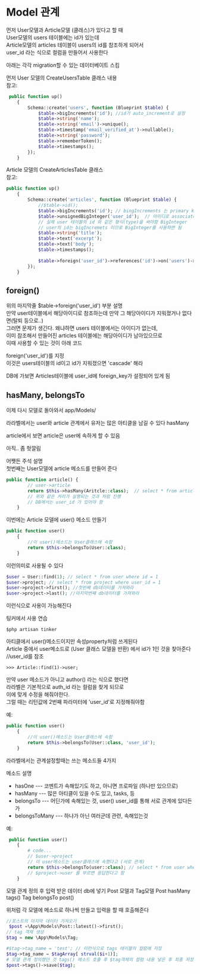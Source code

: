 # Model 관계
먼저 User모델과 Article모델 (클래스)가 있다고 할 때  
User모델의 users 테이블에는 id가 있는데   
Article모델의 articles 테이블이 users의 id를 참조하게 되어서  
user_id 라는 식으로 컬럼을 만들어서 사용한다  

아래는 각각 migration할 수 있는 데이터베이트 스킴  

먼저 User 모델의 CreateUsersTable 클래스 내용  
참고:

```php
 public function up()
    {
        Schema::create('users', function (Blueprint $table) {
            $table->bigIncrements('id'); //id가 auto_increment로 설정
            $table->string('name');
            $table->string('email')->unique();
            $table->timestamp('email_verified_at')->nullable();
            $table->string('password');
            $table->rememberToken();
            $table->timestamps();
        });
    }
```

Article 모델의 CreateArticlesTable 클래스   
참고:
```php
public function up()
    {
        Schema::create('articles', function (Blueprint $table) {
            //$table->id();
            $table->bigIncrements('id'); // bingIncrements 는 primary key가 됨
            $table->unsignedBigInteger('user_id');  // 아이디로 associate 할 수 있음
            // 실제 user 테이블의 id 와 같은 형식(type)을 써야함 BigInteger
            // user의 id는 bigIncremets 이므로 BigInteger를 사용하면 됨
            $table->string('title');
            $table->text('excerpt');
            $table->text('body');
            $table->timestamps();
           
            $table->foreign('user_id')->references('id')->on('users')->onDelete('cascade');
        });
    }
```

## foreign()
위의 마지막줄 $table->foreign('user_id') 부분 설명  
만약 user테이블에서 해당아이디로 참조하는데 만약 그 해당아이디가 지워졌거나 없다면(탈퇴 등으로..)  
그러면 문제가 생긴다. 왜냐하면 users 테이블에서는 아이디가 없는데,   
이미 참조해서 만들어진 articles 테이블에는 해당아이디가 남아있으므로  
이때 사용할 수 있는 것이 아래 코드   

foreign('user_id')를 지정  
이것은 users테이블의 id이고 id가 지워졌으면 'cascade' 해라   

DB에 가보면 Articles테이블에 user_id에 foreign_key가 설정되어 있게 됨  


## hasMany, belongsTo

이제 다시 모델로 돌아와서 
app/Models/

라라벨에서는 
user와 article 관계에서 
유저는 많은 아티클을 남길 수 있다 hasMany

article에서 보면 article은 user에 속하게 할 수 있음

아직.. 좀 헛깔림

어쨋든 주석 설명  
첫번째는 User모델에 article 메소드를 만들어 준다
```php
public function article() {
        // user->article
        return $this->hasMany(Aritcle::class);  // select * from articles where user_id = 1 라는 의미가 된다
        // 위와 같은 커리가 실행되는 것과 처럼 진행
        // DB에서는 user_id 가 있어야 함
    }
```

이번에는 Article 모델에 user() 메소드 만들기
```php
public function user()
    {
        //이 user()메소드는 User클래스에 속함
        return $this->belongsTo(User::class);
    }
```
이런의미로 사용될 수 있다
```php
$user = User::find(1); // select * from user where id = 1
$user->project; // select * from project where user_id = 1
$user->project->first(); //첫번째 db데이터를 가져와라
$user->project->last(); //마지막번째 db데이터를 가져와라
```
이런식으로 사용이 가능해진다


팅커에서 사용 연습
```
$php artisan tinker
```


아티클에서 user()메소드이지만 속성property처럼 쓰게된다  
Article 중에서 user메소드로 (User 클래스 모델을 반환) 에서 id가 1인 것을 찾아준다 //user_id를 참조
```
>>> Article::find(1)->user;  
```
만약 user 메소드가 아니고 author() 라는 식으로 했다면  
라라벨은 기본적으로 auth_id 라는 컬럼을 찾게 되므로   
이에 맞게 수정을 해줘야한다.   
그럴 때는 리턴값에 2번째 파라미터에 'user_id'로 지정해줘야함  

예:
```php
public function user()
    {
        //이 user()메소드는 User클래스에 속함
        return $this->belongsTo(User::class, 'user_id');
    }

```

라라벨에서는 관계설정할때는 쓰는 메소드들 4가지

메소드 설명
- hasOne ---  코멘트가 속해있기도 하고, 아니면 프로파일 (하나만 있으므로)
- hasMany --- 많은 아티클이 있을 수도 있고, tasks, 등
- belongsTo --- 어딘가에 속해있는 것, user() user_id를 통해 서로 관계에 있다든가
- belongsToMany --- 하나가 아닌 여러군데 관련, 속해있는것


예:
```php
 public function user()
    {
        # code...
        // $user->project
        // 이 user메소드는 user클래스에 속했다고 (서로 관계)
        return $this->belongsTo(user::class); // select * from user where project_id = 1 이런식으로 
        // $project->user 를 부르면 응답한다고 함
    }
```


모델 관계 정의 후 입력 받은 데이터 db에 넣기
Post 모델과 Tag모델 
Post hasMany tags() 
Tag belongsTo post()

위처럼 각 모델에 메소드로 하나씩 만들고 입력을 할 때 호출해준다
```php
//포스트의 마지막 데이터 가져오기
 $post =\App\Models\Post::latest()->first();
// tag 객체 생성
$tag = new \App\Models\Tag;

#$tag->tag_name = 'test'; // 이런식으로 tags 테이블의 컬럼에 저장
$tag->tag_name = $tagArray[ strval($i+1)];
# 모델 관계 정의했던 것 tags() 메소드 호출 후 $tag객체의 컬럼 내용 넣은 후 최종 저장 
$post->tags()->save($tag);
```

